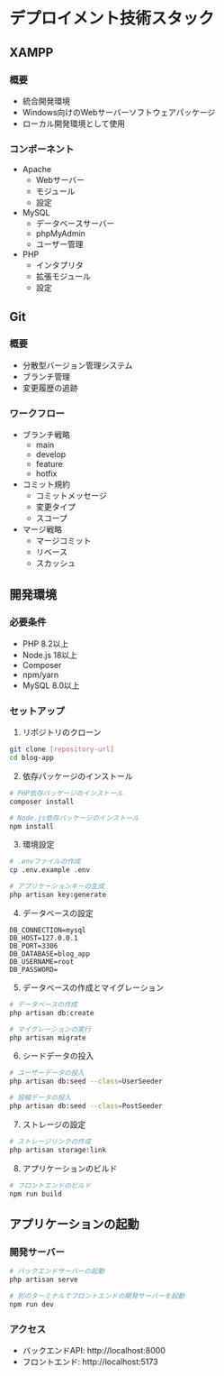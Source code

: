 # デプロイメント技術スタック

## XAMPP

### 概要
- 統合開発環境
- Windows向けのWebサーバーソフトウェアパッケージ
- ローカル開発環境として使用

### コンポーネント
- Apache
  - Webサーバー
  - モジュール
  - 設定
- MySQL
  - データベースサーバー
  - phpMyAdmin
  - ユーザー管理
- PHP
  - インタプリタ
  - 拡張モジュール
  - 設定

## Git

### 概要
- 分散型バージョン管理システム
- ブランチ管理
- 変更履歴の追跡

### ワークフロー
- ブランチ戦略
  - main
  - develop
  - feature
  - hotfix
- コミット規約
  - コミットメッセージ
  - 変更タイプ
  - スコープ
- マージ戦略
  - マージコミット
  - リベース
  - スカッシュ

## 開発環境

### 必要条件
- PHP 8.2以上
- Node.js 18以上
- Composer
- npm/yarn
- MySQL 8.0以上

### セットアップ
1. リポジトリのクローン
```bash
git clone [repository-url]
cd blog-app
```

2. 依存パッケージのインストール
```bash
# PHP依存パッケージのインストール
composer install

# Node.js依存パッケージのインストール
npm install
```

3. 環境設定
```bash
# .envファイルの作成
cp .env.example .env

# アプリケーションキーの生成
php artisan key:generate
```

4. データベースの設定
```env
DB_CONNECTION=mysql
DB_HOST=127.0.0.1
DB_PORT=3306
DB_DATABASE=blog_app
DB_USERNAME=root
DB_PASSWORD=
```

5. データベースの作成とマイグレーション
```bash
# データベースの作成
php artisan db:create

# マイグレーションの実行
php artisan migrate
```

6. シードデータの投入
```bash
# ユーザーデータの投入
php artisan db:seed --class=UserSeeder

# 投稿データの投入
php artisan db:seed --class=PostSeeder
```

7. ストレージの設定
```bash
# ストレージリンクの作成
php artisan storage:link
```

8. アプリケーションのビルド
```bash
# フロントエンドのビルド
npm run build
```

## アプリケーションの起動

### 開発サーバー
```bash
# バックエンドサーバーの起動
php artisan serve

# 別のターミナルでフロントエンドの開発サーバーを起動
npm run dev
```

### アクセス
- バックエンドAPI: http://localhost:8000
- フロントエンド: http://localhost:5173 

